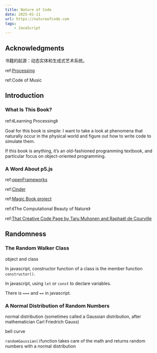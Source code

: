 ```yaml
---
title: Nature of Code
date: 2025-01-11
url: https://natureofcode.com
tags:
    - JavaScript
---
```


## Acknowledgments

书籍的起源：动态实体和生成式艺术系统。

ref:[Processing](https://processing.org/)

ref:Code of Music

## Introduction

### What Is This Book?

ref:《Learning Processing》

Goal for this book is simple: I want to take a look at phenomena that naturally occur in the physical world and figure out how to write code to simulate them.

If this book is anything, it’s an old-fashioned programming textbook, and particular focus on object-oriented programming.

### A Word About p5.js

ref:[openFrameworks](https://openframeworks.cc/)

ref:[Cinder](https://www.libcinder.org/)

ref:[Magic Book project](https://github.com/magicbookproject)

ref:《The Computational Beauty of Nature》

ref:[That Creative Code Page by Taru Muhonen and Raphaël de Courville](https://thatcreativecode.page/)

## Randomness

### The Random Walker Class

object and class

In javascript, constructor function of a class is the member function `constructor()`.

In javascript, using `let` or `const` to declare variables.

There is `===` and `==` in javascript.

### A Normal Distribution of Random Numbers

normal distribution (sometimes called a Gaussian distribution, after mathematician Carl Friedrich Gauss)

bell curve

`randomGaussian()`function takes care of the math and returns random numbers with a normal distribution
